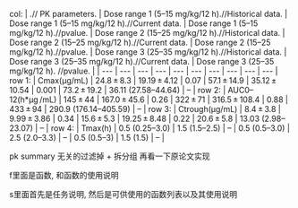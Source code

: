 col: |  .// PK parameters. | Dose range 1 (5–15 mg/kg/12 h).//Historical data. | Dose range 1 (5–15 mg/kg/12 h).//Current data. | Dose range 1 (5–15 mg/kg/12 h).//pvalue. | Dose range 2 (15–25 mg/kg/12 h).//Historical data. | Dose range 2 (15–25 mg/kg/12 h).//Current data. | Dose range 2 (15–25 mg/kg/12 h).//pvalue. | Dose range 3 (25–35 mg/kg/12 h).//Historical data. | Dose range 3 (25–35 mg/kg/12 h).//Current data. | Dose range 3 (25–35 mg/kg/12 h). //pvalue.  |
 | --- | --- | --- | --- | --- | --- | --- | --- | --- | --- |
row 1: | Cmax(µg/mL) | 24.8 ± 8.3 | 19.19 ± 4.12 | 0.07 | 57.1 ± 14.9 | 35.12 ± 10.54 | 0.001 | 73.2 ± 19.2 | 36.11 (27.58–44.64) | – |
row 2: | AUC0–12(h*µg /mL) | 145 ± 44 | 167.0 ± 45.6 | 0.26 | 322 ± 71 | 316.5 ± 108.4 | 0.88 | 433 ± 94 | 290.9 (176.14–405.59) | – |
row 3: | Ctrough(µg/mL) | 8.4 ± 3.8 | 9.99 ± 3.86 | 0.34 | 15.6 ± 5.3 | 19.25 ± 8.48 | 0.22 | 20.6 ± 5.8 | 13.03 (2.98–23.07) | – |
row 4: | Tmax(h) | 0.5 (0.25–3.0) | 1.5 (1.5–2.5) | – | 0.5 (0.5–3.0) | 2.5 (2.0–3.3) | – | 0.5 (0.5–3) | 1.5 (1.5) | – |

pk summary 无关的过滤掉 + 拆分组
再看一下原论文实现

f里面是函数, 和函数的使用说明

s里面首先是任务说明, 然后是可供使用的函数列表以及其使用说明